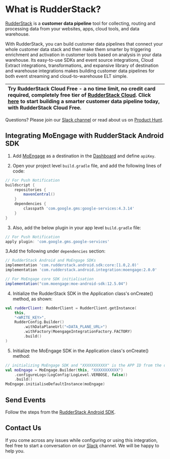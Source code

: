 # What is RudderStack?

[RudderStack](https://rudderstack.com/) is a **customer data pipeline** tool for collecting, routing and processing data from your websites, apps, cloud tools, and data warehouse.

With RudderStack, you can build customer data pipelines that connect your whole customer data stack and then make them smarter by triggering enrichment and activation in customer tools based on analysis in your data warehouse. Its easy-to-use SDKs and event source integrations, Cloud Extract integrations, transformations, and expansive library of destination and warehouse integrations makes building customer data pipelines for both event streaming and cloud-to-warehouse ELT simple.

| Try **RudderStack Cloud Free** - a no time limit, no credit card required, completely free tier of [RudderStack Cloud](https://resources.rudderstack.com/rudderstack-cloud). Click [here](https://app.rudderlabs.com/signup?type=freetrial) to start building a smarter customer data pipeline today, with RudderStack Cloud Free. |
|:-----------------------------------------------------------------------------------------------------------------------------------------------------------------------------------------------------------------------------------------------------------------------------------------------------------------------------------|

Questions? Please join our [Slack channel](https://resources.rudderstack.com/join-rudderstack-slack) or read about us on [Product Hunt](https://www.producthunt.com/posts/rudderstack).

## Integrating MoEngage with RudderStack Android SDK

1. Add [MoEngage](https://www.moengage.com) as a destination in the [Dashboard](https://app.rudderstack.com/) and define `apiKey`.

2. Open your project level ```build.gradle``` file, and add the following lines of code:

```groovy
// For Push Notification
buildscript {
    repositories {
        mavenCentral()
    }
    dependencies {
        classpath 'com.google.gms:google-services:4.3.14'
    }
}
```

3. Also, add the below plugin in your app level ```build.gradle``` file:

```groovy
// For Push Notification
apply plugin: 'com.google.gms.google-services'
```

3.Add the following under ```dependencies``` section:

```groovy
// RudderStack Android and MoEngage SDKs
implementation 'com.rudderstack.android.sdk:core:[1.0,2.0)'
implementation 'com.rudderstack.android.integration:moengage:2.0.0'

// For MoEngage core SDK initialisation
implementation("com.moengage:moe-android-sdk:12.5.04")
```

4. Initialize the RudderStack SDK in the Application class's onCreate() method, as shown:

```kotlin
val rudderClient: RudderClient = RudderClient.getInstance(
    this,
    "<WRITE_KEY>",
    RudderConfig.Builder()
        .withDataPlaneUrl("<DATA_PLANE_URL>")
        .withFactory(MoengageIntegrationFactory.FACTORY)
        .build()
)
```

5. Initialize the MoEngage SDK in the Application class's onCreate() method:

```kotlin
// initializing MoEngage SDK and "XXXXXXXXXXX" is the APP ID from the dashboard.
val moEngage = MoEngage.Builder(this, "XXXXXXXXXXX")
    .configureLogs(LogConfig(LogLevel.VERBOSE, false))
    .build()
MoEngage.initialiseDefaultInstance(moEngage)
```

## Send Events

Follow the steps from the [RudderStack Android SDK](https://github.com/rudderlabs/rudder-sdk-android).

## Contact Us

If you come across any issues while configuring or using this integration, feel free to start a conversation on our [Slack](https://resources.rudderstack.com/join-rudderstack-slack) channel. We will be happy to help you.
